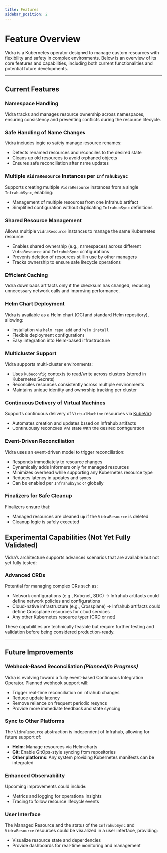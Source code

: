 ```yaml
---
title: Features
sidebar_position: 2
---
```


# Feature Overview

Vidra is a Kubernetes operator designed to manage custom resources with flexibility and safety in complex environments. Below is an overview of its core features and capabilities, including both current functionalities and potential future developments.

---

## Current Features

### Namespace Handling
Vidra tracks and manages resource ownership across namespaces, ensuring consistency and preventing conflicts during the resource lifecycle.

### Safe Handling of Name Changes
Vidra includes logic to safely manage resource renames:
- Detects renamed resources and reconciles to the desired state
- Cleans up old resources to avoid orphaned objects
- Ensures safe reconciliation after name updates

### Multiple `VidraResource` Instances per `InfrahubSync`
Supports creating multiple `VidraResource` instances from a single `InfrahubSync`, enabling:
- Management of multiple resources from one Infrahub artifact
- Simplified configuration without duplicating `InfrahubSync` definitions

### Shared Resource Management
Allows multiple `VidraResource` instances to manage the same Kubernetes resource:
- Enables shared ownership (e.g., namespaces) across different `VidraResource` and `InfrahubSync` configurations
- Prevents deletion of resources still in use by other managers
- Tracks ownership to ensure safe lifecycle operations

### Efficient Caching
Vidra downloads artifacts only if the checksum has changed, reducing unnecessary network calls and improving performance.

### Helm Chart Deployment
Vidra is available as a Helm chart (OCI and standard Helm repository), allowing:
- Installation via `helm repo add` and `helm install`
- Flexible deployment configurations
- Easy integration into Helm-based infrastructure

### Multicluster Support
Vidra supports multi-cluster environments:
- Uses `kubeconfig` contexts to read/write across clusters (stored in Kubernetes Secrets)
- Reconciles resources consistently across multiple environments
- Maintains unique identity and ownership tracking per cluster

### Continuous Delivery of Virtual Machines
Supports continuous delivery of `VirtualMachine` resources via [KubeVirt](https://kubevirt.io):
- Automates creation and updates based on Infrahub artifacts
- Continuously reconciles VM state with the desired configuration

### Event-Driven Reconciliation
Vidra uses an event-driven model to trigger reconciliation:
- Responds immediately to resource changes
- Dynamically adds Informers only for managed resources
- Minimizes overhead while supporting any Kubernetes resource type
- Reduces latency in updates and syncs
- Can be enabled per `InfrahubSync` or globally

### Finalizers for Safe Cleanup
Finalizers ensure that:
- Managed resources are cleaned up if the `VidraResource` is deleted
- Cleanup logic is safely executed

## Experimental Capabilities (Not Yet Fully Validated)

Vidra’s architecture supports advanced scenarios that are available but not yet fully tested:

### Advanced CRDs
Potential for managing complex CRs such as:
- Network configurations (e.g., Kubenet, SDC) -> Infrahub artifacts could define network policies and configurations
- Cloud-native infrastructure (e.g., Crossplane) -> Infrahub artifacts could define Crossplane resources for cloud services
- Any other Kubernetes resource typer (CRD or not)

These capabilities are technically feasible but require further testing and validation before being considered production-ready.

---

## Future Improvements

### Webhook-Based Reconciliation *(Planned/In Progress)*
Vidra is evolving toward a fully event-based Continuous Integration Operator. Planned webhook support will:
- Trigger real-time reconciliation on Infrahub changes
- Reduce update latency
- Remove reliance on frequent periodic resyncs
- Provide more immediate feedback and state syncing

### Sync to Other Platforms
The `VidraResource` abstraction is independent of Infrahub, allowing for future support of:
- **Helm**: Manage resources via Helm charts
- **Git**: Enable GitOps-style syncing from repositories
- **Other platforms**: Any system providing Kubernetes manifests can be integrated

### Enhanced Observability
Upcoming improvements could include:
- Metrics and logging for operational insights
- Tracing to follow resource lifecycle events

### User Interface
The Managed Resource and the status of the `InfrahubSync` and `VidraResource` resources could be visualized in a user interface, providing:
- Visualize resource state and dependencies
- Provide dashboards for real-time monitoring and management

